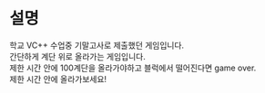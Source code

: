 # 설명
학교 VC++ 수업중 기말고사로 제출했던 게임입니다.\
간단하게 계단 위로 올라가는 게임입니다.\
제한 시간 안에 100계단을 올라가야하고 블럭에서 떨어진다면 game over.\
제한 시간 안에 올라가보세요!
